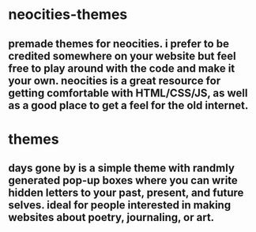 # neocities-themes
## premade themes for neocities. i prefer to be credited somewhere on your website but feel free to play around with the code and make it your own. neocities is a great resource for getting comfortable with HTML/CSS/JS, as well as a good place to get a feel for the old internet.  
# themes
## <b>days gone by</b> is a simple theme with randmly generated pop-up boxes where you can write hidden letters to your past, present, and future selves. ideal for people interested in making websites about poetry, journaling, or art.  
